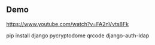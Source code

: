 
## Demo
https://www.youtube.com/watch?v=FA2nVvts8Fk

pip install django pycryptodome qrcode django-auth-ldap